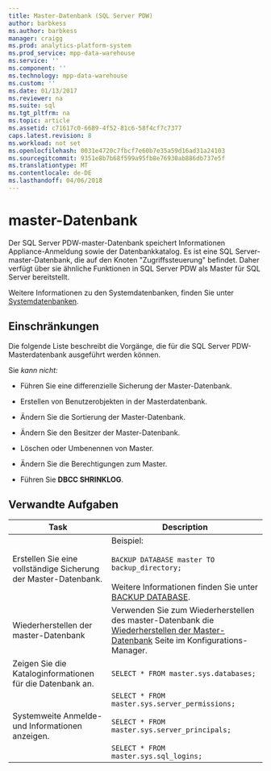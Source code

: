 ```yaml
---
title: Master-Datenbank (SQL Server PDW)
author: barbkess
ms.author: barbkess
manager: craigg
ms.prod: analytics-platform-system
ms.prod_service: mpp-data-warehouse
ms.service: ''
ms.component: ''
ms.technology: mpp-data-warehouse
ms.custom: ''
ms.date: 01/13/2017
ms.reviewer: na
ms.suite: sql
ms.tgt_pltfrm: na
ms.topic: article
ms.assetid: c71617c0-6689-4f52-81c6-58f4cf7c7377
caps.latest.revision: 8
ms.workload: not set
ms.openlocfilehash: 0031e4720c7fbcf7e60b7e35a59d16ad31a24103
ms.sourcegitcommit: 9351e8b7b68f599a95fb8e76930ab886db737e5f
ms.translationtype: MT
ms.contentlocale: de-DE
ms.lasthandoff: 04/06/2018
---
```

# <a name="master-database"></a>master-Datenbank
Der SQL Server PDW-master-Datenbank speichert Informationen Appliance-Anmeldung sowie der Datenbankkatalog. Es ist eine SQL Server-master-Datenbank, die auf den Knoten "Zugriffssteuerung" befindet. Daher verfügt über sie ähnliche Funktionen in SQL Server PDW als Master für SQL Server bereitstellt.  
  
Weitere Informationen zu den Systemdatenbanken, finden Sie unter [Systemdatenbanken](system-databases.md).  
  
## <a name="limitations-and-restrictions"></a>Einschränkungen  
Die folgende Liste beschreibt die Vorgänge, die für die SQL Server PDW-Masterdatenbank ausgeführt werden können.  
  
Sie *kann nicht:*  
  
-   Führen Sie eine differenzielle Sicherung der Master-Datenbank.  
  
-   Erstellen von Benutzerobjekten in der Masterdatenbank.  
  
-   Ändern Sie die Sortierung der Master-Datenbank.  
  
-   Ändern Sie den Besitzer der Master-Datenbank.  
  
-   Löschen oder Umbenennen von Master.  
  
-   Ändern Sie die Berechtigungen zum Master.  
  
-   Führen Sie **DBCC SHRINKLOG**.  
  
## <a name="related-tasks"></a>Verwandte Aufgaben  
  
|Task|Description|  
|--------|---------------|  
|Erstellen Sie eine vollständige Sicherung der Master-Datenbank.|Beispiel:<br /><br />`BACKUP DATABASE master TO backup_directory;`<br /><br />Weitere Informationen finden Sie unter [BACKUP DATABASE](../t-sql/statements/backup-database-parallel-data-warehouse.md).|  
|Wiederherstellen der master-Datenbank|Verwenden Sie zum Wiederherstellen des master-Datenbank die [Wiederherstellen der Master-Datenbank](restore-the-master-database.md) Seite im Konfigurations-Manager.|  
|Zeigen Sie die Kataloginformationen für die Datenbank an.|`SELECT * FROM master.sys.databases;`|  
|Systemweite Anmelde- und Informationen anzeigen.|`SELECT * FROM master.sys.server_permissions;`<br /><br />`SELECT * FROM master.sys.server_principals;`<br /><br />`SELECT * FROM master.sys.sql_logins;`|  
  
<!-- MISSING LINKS 
## See Also  
[Common Metadata Query Examples &#40;SQL Server PDW&#41;](../sqlpdw/common-metadata-query-examples-sql-server-pdw.md)  
-->
  
